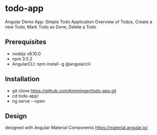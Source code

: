 # todo-app
Angular Demo App: Simple Todo Application
Overview of Todos, Create a new Todo, Mark Todo as Done, Delete a Todo

## Prerequisites
- nodejs v8.10.0
- npm 3.5.2
- AngularCLI: npm install -g @angular/cli

## Installation
- git clone https://github.com/kimminger/todo-app.git
- cd todo-app/
- ng serve --open

## Design
designed with Angular Material Components
https://material.angular.io/